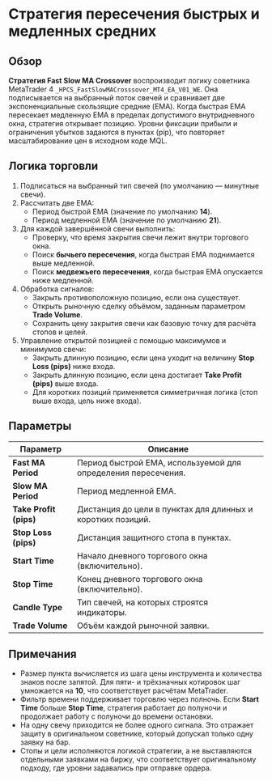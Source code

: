 # Стратегия пересечения быстрых и медленных средних

## Обзор

**Стратегия Fast Slow MA Crossover** воспроизводит логику советника MetaTrader 4 `_HPCS_FastSlowMACrosssover_MT4_EA_V01_WE`. Она подписывается на выбранный поток свечей и сравнивает две экспоненциальные скользящие средние (EMA). Когда быстрая EMA пересекает медленную EMA в пределах допустимого внутридневного окна, стратегия открывает позицию. Уровни фиксации прибыли и ограничения убытков задаются в пунктах (pip), что повторяет масштабирование цен в исходном коде MQL.

## Логика торговли

1. Подписаться на выбранный тип свечей (по умолчанию — минутные свечи).
2. Рассчитать две EMA:
   - Период быстрой EMA (значение по умолчанию **14**).
   - Период медленной EMA (значение по умолчанию **21**).
3. Для каждой завершённой свечи выполнить:
   - Проверку, что время закрытия свечи лежит внутри торгового окна.
   - Поиск **бычьего пересечения**, когда быстрая EMA поднимается выше медленной.
   - Поиск **медвежьего пересечения**, когда быстрая EMA опускается ниже медленной.
4. Обработка сигналов:
   - Закрыть противоположную позицию, если она существует.
   - Открыть рыночную сделку объёмом, заданным параметром **Trade Volume**.
   - Сохранить цену закрытия свечи как базовую точку для расчёта стопов и целей.
5. Управление открытой позицией с помощью максимумов и минимумов свечи:
   - Закрыть длинную позицию, если цена уходит на величину **Stop Loss (pips)** ниже входа.
   - Закрыть длинную позицию, если цена достигает **Take Profit (pips)** выше входа.
   - Для коротких позиций применяется симметричная логика (стоп выше входа, цель ниже входа).

## Параметры

| Параметр | Описание |
|----------|----------|
| **Fast MA Period** | Период быстрой EMA, используемой для определения пересечения. |
| **Slow MA Period** | Период медленной EMA. |
| **Take Profit (pips)** | Дистанция до цели в пунктах для длинных и коротких позиций. |
| **Stop Loss (pips)** | Дистанция защитного стопа в пунктах. |
| **Start Time** | Начало дневного торгового окна (включительно). |
| **Stop Time** | Конец дневного торгового окна (включительно). |
| **Candle Type** | Тип свечей, на которых строятся индикаторы. |
| **Trade Volume** | Объём каждой рыночной заявки. |

## Примечания

- Размер пункта вычисляется из шага цены инструмента и количества знаков после запятой. Для пяти- и трёхзначных котировок шаг умножается на **10**, что соответствует расчётам MetaTrader.
- Фильтр времени поддерживает торговлю через полночь. Если **Start Time** больше **Stop Time**, стратегия работает до полуночи и продолжает работу с полуночи до времени остановки.
- На одну свечу приходится не более одного сигнала. Это отражает защиту в оригинальном советнике, который допускал только одну заявку на бар.
- Стопы и цели исполняются логикой стратегии, а не выставляются отдельными заявками на биржу, что соответствует оригинальному подходу, где уровни задавались при отправке ордера.

